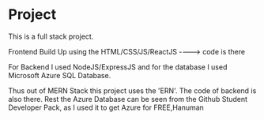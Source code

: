 # Project

This is a full stack project.

Frontend Build Up using the HTML/CSS/JS/ReactJS ----> code is there

For Backend I used NodeJS/ExpressJS and for the database I used Microsoft Azure SQL Database.

Thus out of MERN Stack this project uses the 'ERN'. The code of backend is also there. Rest the Azure Database can be seen from the Github Student Developer Pack, as I used it to get Azure for FREE,Hanuman
